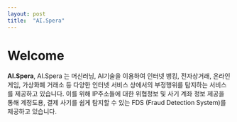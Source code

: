 ```yaml
---
layout: post
title:  "AI.Spera"
---
```


# Welcome

**AI.Spera**,
AI.Spera 는 머신러닝, AI기술을 이용하여 인터넷 뱅킹, 전자상거래, 온라인게임, 가상화폐 거래소 등 다양한 인터넷 서비스 상에서의 부정행위를 탐지하는 서비스를 제공하고 있습니다. 이를 위해 IP주소들에 대한 위협정보 및 사기 계좌 정보 제공을 통해 계정도용, 결제 사기를 쉽게 탐지할 수 있는 FDS (Fraud Detection System)를 제공하고 있습니다.
